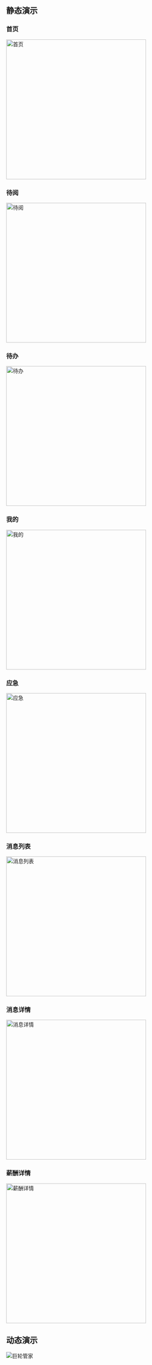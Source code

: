 ## 静态演示

### 首页

<img src="https://github.com/beyondOurself/assets/blob/master/wx-home.jpg" width="375" alt="首页" > </img>

### 待阅

<img src="https://github.com/beyondOurself/assets/blob/master/toread.png" width="375" alt="待阅" > </img>

### 待办

<img src="https://github.com/beyondOurself/assets/blob/master/wx-backlog.jpg" width="375" alt="待办" > </img>

### 我的

<img src="https://github.com/beyondOurself/assets/blob/master/wx-me.jpg" width="375" alt="我的" > </img>

### 应急

<img src="https://github.com/beyondOurself/assets/blob/master/yinji.png" width="375" alt="应急" > </img>

### 消息列表

<img src="https://github.com/beyondOurself/assets/blob/master/wx-message.jpg" width="375" alt="消息列表" > </img>

### 消息详情

<img src="https://github.com/beyondOurself/assets/blob/master/wx-messagedetail.jpg" width="375" alt="消息详情" > </img>

### 薪酬详情

<img src="https://github.com/beyondOurself/assets/blob/master/wx-xinchou.png" width="375" alt="薪酬详情" > </img>

## 动态演示

![巨轮管家](https://github.com/beyondOurself/assets/blob/master/wx.gif)
